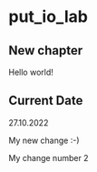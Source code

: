 # put_io_lab
## New chapter
Hello world!

## Current Date
27.10.2022

My new change :-)


My change number 2
